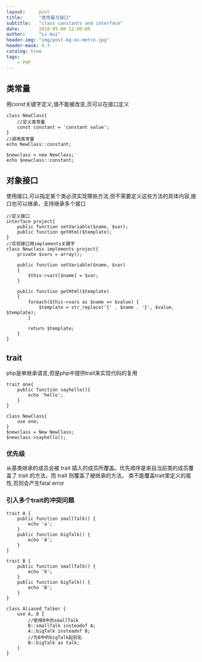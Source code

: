 ```yaml
---
layout:     post
title:      "类常量与接口"
subtitle:   "class constants and interface"
date:       2018-05-08 12:00:00
author:     "Lv Hui"
header-img: "img/post-bg-os-metro.jpg"
header-mask: 0.3
catalog: true
tags:
    - PHP
---
```


## 类常量

用const关键字定义,值不能被改变,页可以在接口定义

```
class NewClass{
	//定义类常量
	const constant = 'constant value'; 
}
//调用类常量
echo NewClass::constant;

$newclass = new NewClass;
echo $newclass::constant;
```

## 对象接口

使用接口,可以指定某个类必须实现哪些方法,但不需要定义这些方法的具体内容,接口也可以继承，支持继承多个接口

```
//定义接口
interface project{
	public function setVariable($name, $var);
    public function getHtml($template);
}
//实现接口用implements关键字
class Newclass implements project{
	private $vars = array();
  
    public function setVariable($name, $var)
    {
        $this->vars[$name] = $var;
    }
  
    public function getHtml($template)
    {
        foreach($this->vars as $name => $value) {
            $template = str_replace('{' . $name . '}', $value, $template);
        }
 
        return $template;
    }
}
```

## trait

php是单继承语言,但是php中提供trait来实现代码的复用

```
trait one{
    public function sayhello(){
        echo 'hello';
    }
}

class NewClass{
    use one;
}
$newclass = New NewClass;
$newclass->sayhello();
```

### 优先级

从基类继承的成员会被 trait 插入的成员所覆盖。优先顺序是来自当前类的成员覆盖了 trait 的方法，而 trait 则覆盖了被继承的方法。
类不能覆盖trait里定义的属性,否则会产生fatal error

### 引入多个trait的冲突问题

```
trait A {
    public function smallTalk() {
        echo 'a';
    }
    public function bigTalk() {
        echo 'A';
    }
}

trait B {
    public function smallTalk() {
        echo 'b';
    }
    public function bigTalk() {
        echo 'B';
    }
}

class Aliased_Talker {
    use A, B {
        //使用B中的smallTalk
        B::smallTalk insteadof A;
        A::bigTalk insteadof B;
        //为B中的bigTalk起别名
        B::bigTalk as talk;
    }
}
```

